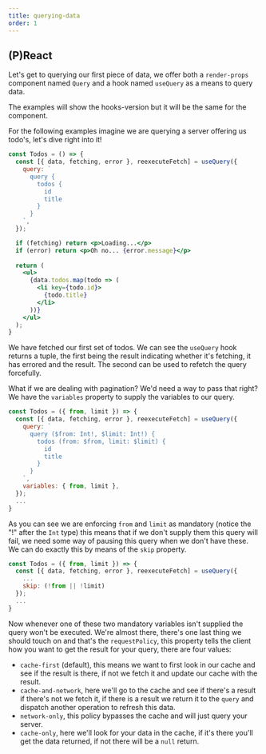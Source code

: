 ```yaml
---
title: querying-data
order: 1
---
```


## (P)React

Let's get to querying our first piece of data, we offer both a
`render-props` component named `Query` and a hook named `useQuery` as
a means to query data.

The examples will show the hooks-version but it will be the same for the component.

For the following examples imagine we are querying a server offering us todo's, let's
dive right into it!

```jsx
const Todos = () => {
  const [{ data, fetching, error }, reexecuteFetch] = useQuery({
    query: `
      query {
        todos {
          id
          title
        }
      }
    `,
  });

  if (fetching) return <p>Loading...</p>
  if (error) return <p>Oh no... {error.message}</p>
  
  return (
    <ul>
      {data.todos.map(todo => (
        <li key={todo.id}>
          {todo.title}
        </li>
      ))}
    </ul>
  );
}
```

We have fetched our first set of todos. We can see the `useQuery` hook returns a tuple,
the first being the result indicating whether it's fetching, it has errored and the result.
The second can be used to refetch the query forcefully.

What if we are dealing with pagination? We'd need a way to pass that right?
We have the `variables` property to supply the variables to our query.

```jsx
const Todos = ({ from, limit }) => {
  const [{ data, fetching, error }, reexecuteFetch] = useQuery({
    query: `
      query ($from: Int!, $limit: Int!) {
        todos (from: $from, limit: $limit) {
          id
          title
        }
      }
    `,
    variables: { from, limit },
  });
  ...
}
```

As you can see we are enforcing `from` and `limit` as mandatory (notice the "!" after the `Int` type)
this means that if we don't supply them this query will fail, we need some way of pausing this query
when we don't have these. We can do exactly this by means of the `skip` property.

```jsx
const Todos = ({ from, limit }) => {
  const [{ data, fetching, error }, reexecuteFetch] = useQuery({
    ...
    skip: (!from || !limit)
  });
  ...
}
```

Now whenever one of these two mandatory variables isn't supplied the query won't be executed.
We're almost there, there's one last thing we should touch on and that's the `requestPolicy`,
this property tells the client how you want to get the result for your query, there are four values:

- `cache-first` (default), this means we want to first look in our cache and see if the result is there, if not
  we fetch it and update our cache with the result.
- `cache-and-network`, here we'll go to the cache and see if there's a result if there's not we fetch it, if there
  is a result we return it to the `query` and dispatch another operation to refresh this data.
- `network-only`, this policy bypasses the cache and will just query your server.
- `cache-only`, here we'll look for your data in the cache, if it's there you'll get the data returned, if not
  there will be a `null` return.

